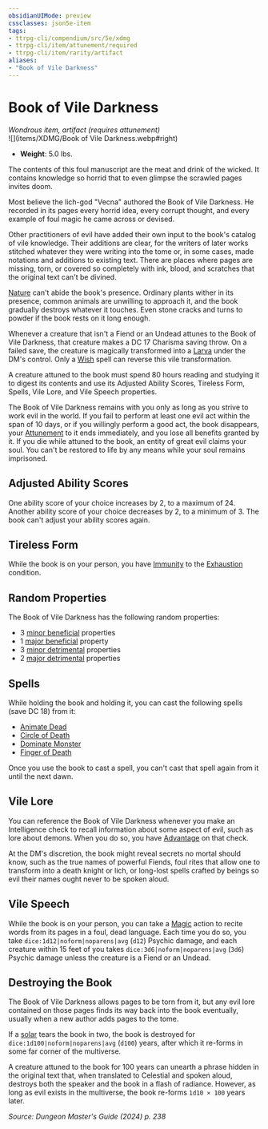 ```yaml
---
obsidianUIMode: preview
cssclasses: json5e-item
tags:
- ttrpg-cli/compendium/src/5e/xdmg
- ttrpg-cli/item/attunement/required
- ttrpg-cli/item/rarity/artifact
aliases: 
- "Book of Vile Darkness"
---
```

# Book of Vile Darkness
*Wondrous item, artifact (requires attunement)*  
![](items/XDMG/Book of Vile Darkness.webp#right)

- **Weight**: 5.0 lbs.

The contents of this foul manuscript are the meat and drink of the wicked. It contains knowledge so horrid that to even glimpse the scrawled pages invites doom.

Most believe the lich-god "Vecna" authored the Book of Vile Darkness. He recorded in its pages every horrid idea, every corrupt thought, and every example of foul magic he came across or devised.

Other practitioners of evil have added their own input to the book's catalog of vile knowledge. Their additions are clear, for the writers of later works stitched whatever they were writing into the tome or, in some cases, made notations and additions to existing text. There are places where pages are missing, torn, or covered so completely with ink, blood, and scratches that the original text can't be divined.

[Nature](/3-Mechanics/CLI/skills.md#Nature) can't abide the book's presence. Ordinary plants wither in its presence, common animals are unwilling to approach it, and the book gradually destroys whatever it touches. Even stone cracks and turns to powder if the book rests on it long enough.

Whenever a creature that isn't a Fiend or an Undead attunes to the Book of Vile Darkness, that creature makes a DC 17 Charisma saving throw. On a failed save, the creature is magically transformed into a [Larva](/3-Mechanics/CLI/bestiary/fiend/larva-xmm.md) under the DM's control. Only a [Wish](/3-Mechanics/CLI/spells/wish-xphb.md) spell can reverse this vile transformation.

A creature attuned to the book must spend 80 hours reading and studying it to digest its contents and use its Adjusted Ability Scores, Tireless Form, Spells, Vile Lore, and Vile Speech properties.

The Book of Vile Darkness remains with you only as long as you strive to work evil in the world. If you fail to perform at least one evil act within the span of 10 days, or if you willingly perform a good act, the book disappears, your [Attunement](/3-Mechanics/CLI/variant-rules/attunement-xphb.md) to it ends immediately, and you lose all benefits granted by it. If you die while attuned to the book, an entity of great evil claims your soul. You can't be restored to life by any means while your soul remains imprisoned.

## Adjusted Ability Scores

One ability score of your choice increases by 2, to a maximum of 24. Another ability score of your choice decreases by 2, to a minimum of 3. The book can't adjust your ability scores again.

## Tireless Form

While the book is on your person, you have [Immunity](/3-Mechanics/CLI/variant-rules/immunity-xphb.md) to the [Exhaustion](/3-Mechanics/CLI/conditions.md#Exhaustion) condition.

## Random Properties

The Book of Vile Darkness has the following random properties:

- 3 [minor beneficial](/3-Mechanics/CLI/tables/artifact-properties-minor-beneficial-properties-xdmg.md) properties  
- 1 [major beneficial](/3-Mechanics/CLI/tables/artifact-properties-major-beneficial-properties-xdmg.md) property  
- 3 [minor detrimental](/3-Mechanics/CLI/tables/artifact-properties-minor-detrimental-properties-xdmg.md) properties  
- 2 [major detrimental](/3-Mechanics/CLI/tables/artifact-properties-major-detrimental-properties-xdmg.md) properties  

## Spells

While holding the book and holding it, you can cast the following spells (save DC 18) from it:

- [Animate Dead](/3-Mechanics/CLI/spells/animate-dead-xphb.md)  
- [Circle of Death](/3-Mechanics/CLI/spells/circle-of-death-xphb.md)  
- [Dominate Monster](/3-Mechanics/CLI/spells/dominate-monster-xphb.md)  
- [Finger of Death](/3-Mechanics/CLI/spells/finger-of-death-xphb.md)  

Once you use the book to cast a spell, you can't cast that spell again from it until the next dawn.

## Vile Lore

You can reference the Book of Vile Darkness whenever you make an Intelligence check to recall information about some aspect of evil, such as lore about demons. When you do so, you have [Advantage](/3-Mechanics/CLI/variant-rules/advantage-xphb.md) on that check.

At the DM's discretion, the book might reveal secrets no mortal should know, such as the true names of powerful Fiends, foul rites that allow one to transform into a death knight or lich, or long-lost spells crafted by beings so evil their names ought never to be spoken aloud.

## Vile Speech

While the book is on your person, you can take a [Magic](/3-Mechanics/CLI/actions.md#Magic) action to recite words from its pages in a foul, dead language. Each time you do so, you take `dice:1d12|noform|noparens|avg` (`d12`) Psychic damage, and each creature within 15 feet of you takes `dice:3d6|noform|noparens|avg` (`3d6`) Psychic damage unless the creature is a Fiend or an Undead.

## Destroying the Book

The Book of Vile Darkness allows pages to be torn from it, but any evil lore contained on those pages finds its way back into the book eventually, usually when a new author adds pages to the tome.

If a [solar](/3-Mechanics/CLI/bestiary/celestial/solar-xmm.md) tears the book in two, the book is destroyed for `dice:1d100|noform|noparens|avg` (`d100`) years, after which it re-forms in some far corner of the multiverse.

A creature attuned to the book for 100 years can unearth a phrase hidden in the original text that, when translated to Celestial and spoken aloud, destroys both the speaker and the book in a flash of radiance. However, as long as evil exists in the multiverse, the book re-forms `1d10 × 100` years later.

*Source: Dungeon Master's Guide (2024) p. 238*